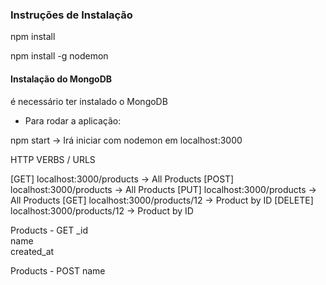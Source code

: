 
### Instruções de Instalação

npm install 

npm install -g nodemon



#### Instalação do MongoDB

é necessário ter instalado o MongoDB


- Para rodar a aplicação:

npm start  -> Irá iniciar com nodemon em localhost:3000 

 HTTP VERBS / URLS

[GET]    localhost:3000/products  	   -> All Products
[POST]   localhost:3000/products  	   -> All Products
[PUT]    localhost:3000/products  	   -> All Products
[GET]    localhost:3000/products/12    -> Product by ID 
[DELETE] localhost:3000/products/12    -> Product by ID 

Products - GET
  _id   
  name  
  created_at   

Products - POST
  name 